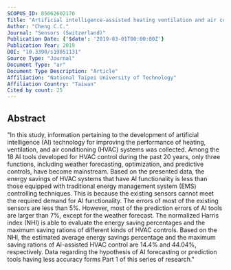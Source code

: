 ```yaml
---
SCOPUS_ID: 85062602170
Title: "Artificial intelligence-assisted heating ventilation and air conditioning control and the unmet demand for sensors: Part 1. problem formulation and the hypothesis"
Author: "Cheng C.C."
Journal: "Sensors (Switzerland)"
Publication Date: {'$date': '2019-03-01T00:00:00Z'}
Publication Year: 2019
DOI: "10.3390/s19051131"
Source Type: "Journal"
Document Type: "ar"
Document Type Description: "Article"
Affiliation: "National Taipei University of Technology"
Affiliation Country: "Taiwan"
Cited by count: 25
---
```


## Abstract
"In this study, information pertaining to the development of artificial intelligence (AI) technology for improving the performance of heating, ventilation, and air conditioning (HVAC) systems was collected. Among the 18 AI tools developed for HVAC control during the past 20 years, only three functions, including weather forecasting, optimization, and predictive controls, have become mainstream. Based on the presented data, the energy savings of HVAC systems that have AI functionality is less than those equipped with traditional energy management system (EMS) controlling techniques. This is because the existing sensors cannot meet the required demand for AI functionality. The errors of most of the existing sensors are less than 5%. However, most of the prediction errors of AI tools are larger than 7%, except for the weather forecast. The normalized Harris index (NHI) is able to evaluate the energy saving percentages and the maximum saving rations of different kinds of HVAC controls. Based on the NHI, the estimated average energy savings percentage and the maximum saving rations of AI-assisted HVAC control are 14.4% and 44.04%, respectively. Data regarding the hypothesis of AI forecasting or prediction tools having less accuracy forms Part 1 of this series of research."
